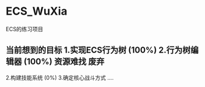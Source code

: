 # ECS_WuXia

ECS的练习项目

当前想到的目标
1.实现ECS行为树 (100%)
2.行为树编辑器 (100%)
资源难找 废弃
-----------------
2.构建技能系统 (0%)
3.确定核心战斗方式
....
